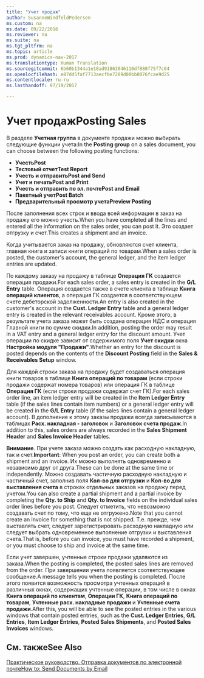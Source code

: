 ```yaml
---
title: "Учет продаж"
author: SusanneWindfeldPedersen
ms.custom: na
ms.date: 09/22/2016
ms.reviewer: na
ms.suite: na
ms.tgt_pltfrm: na
ms.topic: article
ms.prod: dynamics-nav-2017
ms.translationtype: Human Translation
ms.sourcegitcommit: 6b60b1344a1e18ad91863046110df880f75f7c04
ms.openlocfilehash: e87dd5faf7713aecfbe7209d00bb8076fcae9d25
ms.contentlocale: ru-ru
ms.lasthandoff: 07/19/2017

---
```


# <a name="posting-sales"></a><span data-ttu-id="38bb6-102">Учет продаж</span><span class="sxs-lookup"><span data-stu-id="38bb6-102">Posting Sales</span></span>
<span data-ttu-id="38bb6-103">В разделе **Учетная группа** в документе продажи можно выбирать следующие функции учета:</span><span class="sxs-lookup"><span data-stu-id="38bb6-103">In the **Posting group** on a sales document, you can choose between the following posting functions:</span></span>

- <span data-ttu-id="38bb6-104">**Учесть**</span><span class="sxs-lookup"><span data-stu-id="38bb6-104">**Post**</span></span>
- <span data-ttu-id="38bb6-105">**Тестовый отчет**</span><span class="sxs-lookup"><span data-stu-id="38bb6-105">**Test Report**</span></span>
- <span data-ttu-id="38bb6-106">**Учесть и отправить**</span><span class="sxs-lookup"><span data-stu-id="38bb6-106">**Post and Send**</span></span>
- <span data-ttu-id="38bb6-107">**Учет и печать**</span><span class="sxs-lookup"><span data-stu-id="38bb6-107">**Post and Print**</span></span>
- <span data-ttu-id="38bb6-108">**Учесть и отправить по эл. почте**</span><span class="sxs-lookup"><span data-stu-id="38bb6-108">**Post and Email**</span></span>
- <span data-ttu-id="38bb6-109">**Пакетный учет**</span><span class="sxs-lookup"><span data-stu-id="38bb6-109">**Post Batch**</span></span>
- <span data-ttu-id="38bb6-110">**Предварительный просмотр учета**</span><span class="sxs-lookup"><span data-stu-id="38bb6-110">**Preview Posting**</span></span>

<span data-ttu-id="38bb6-111">После заполнения всех строк и ввода всей информации в заказ на продажу его можно учесть.</span><span class="sxs-lookup"><span data-stu-id="38bb6-111">When you have completed all the lines and entered all the information on the sales order, you can post it.</span></span> <span data-ttu-id="38bb6-112">Это создает отгрузку и счет.</span><span class="sxs-lookup"><span data-stu-id="38bb6-112">This creates a shipment and an invoice.</span></span>

<span data-ttu-id="38bb6-113">Когда учитывается заказ на продажу, обновляются счет клиента, главная книга и записи книги операций по товарам.</span><span class="sxs-lookup"><span data-stu-id="38bb6-113">When a sales order is posted, the customer's account, the general ledger, and the item ledger entries are updated.</span></span>

<span data-ttu-id="38bb6-114">По каждому заказу на продажу в таблице **Операция ГК** создается операция продажи.</span><span class="sxs-lookup"><span data-stu-id="38bb6-114">For each sales order, a sales entry is created in the **G/L Entry** table.</span></span> <span data-ttu-id="38bb6-115">Операция создается также в счете клиента в таблице **Книга операций клиентов**, а операция ГК создается в соответствующем счете дебеторской задолженности.</span><span class="sxs-lookup"><span data-stu-id="38bb6-115">An entry is also created in the customer's account in the **Cust. Ledger Entry** table and a general ledger entry is created in the relevant receivables account.</span></span> <span data-ttu-id="38bb6-116">Кроме этого, в результате учета заказа может быть создана операция НДС и операция Главной книги по сумме скидки.</span><span class="sxs-lookup"><span data-stu-id="38bb6-116">In addition, posting the order may result in a VAT entry and a general ledger entry for the discount amount.</span></span> <span data-ttu-id="38bb6-117">Учет операции по скидке зависит от содержимого поля **Учет скидки** окна **Настройка модуля "Продажи"**.</span><span class="sxs-lookup"><span data-stu-id="38bb6-117">Whether an entry for the discount is posted depends on the contents of the **Discount Posting** field in the **Sales & Receivables Setup** window.</span></span>

<span data-ttu-id="38bb6-118">Для каждой строки заказа на продажу будет создаваться операция книги товаров в таблице **Книга операций по товарам** (если строки продажи содержат номера товаров) или операция ГК в таблице **Операция ГК** (если строки продажи содержат счет ГК).</span><span class="sxs-lookup"><span data-stu-id="38bb6-118">For each sales order line, an item ledger entry will be created in the **Item Ledger Entry** table (if the sales lines contain item numbers) or a general ledger entry will be created in the **G/L Entry** table (if the sales lines contain a general ledger account).</span></span> <span data-ttu-id="38bb6-119">В дополнение к этому заказы продажи всегда записываются в таблицах **Расх. накладная - заголовок** и **Заголовок счета продаж**.</span><span class="sxs-lookup"><span data-stu-id="38bb6-119">In addition to this, sales orders are always recorded in the **Sales Shipment Header** and **Sales Invoice Header** tables.</span></span>

<span data-ttu-id="38bb6-120">**Внимание**. При учете заказа можно создать как расходную накладную, так и счет.</span><span class="sxs-lookup"><span data-stu-id="38bb6-120">**Important**: When you post an order, you can create both a shipment and an invoice.</span></span> <span data-ttu-id="38bb6-121">Их можно выполнять одновременно и независимо друг от друга.</span><span class="sxs-lookup"><span data-stu-id="38bb6-121">These can be done at the same time or independently.</span></span> <span data-ttu-id="38bb6-122">Можно создавать частичную расходную накладную и частичный счет, заполнив поля **Кол-во для отгрузки** и **Кол-во для выставления счета** в строках отдельных заказов на продажу перед учетом.</span><span class="sxs-lookup"><span data-stu-id="38bb6-122">You can also create a partial shipment and a partial invoice by completing the **Qty. to Ship** and **Qty. to Invoice** fields on the individual sales order lines before you post.</span></span> <span data-ttu-id="38bb6-123">Следует отметить, что невозможно создавать счет по тому, что еще не отгружено.</span><span class="sxs-lookup"><span data-stu-id="38bb6-123">Note that you cannot create an invoice for something that is not shipped.</span></span> <span data-ttu-id="38bb6-124">Т.е. прежде, чем выставлять счет, следует зарегистрировать расходную накладную или следует выбрать одновременное выполнение отгрузки и выставления счета.</span><span class="sxs-lookup"><span data-stu-id="38bb6-124">That is, before you can invoice, you must have recorded a shipment, or you must choose to ship and invoice at the same time.</span></span> 

<span data-ttu-id="38bb6-125">Если учет завершен, учтенные строки продажи удаляются из заказа.</span><span class="sxs-lookup"><span data-stu-id="38bb6-125">When the posting is completed, the posted sales lines are removed from the order.</span></span> <span data-ttu-id="38bb6-126">При завершении учета появляется соответствующее сообщение.</span><span class="sxs-lookup"><span data-stu-id="38bb6-126">A message tells you when the posting is completed.</span></span> <span data-ttu-id="38bb6-127">После этого появится возможность просмотра учтенных операций в различных окнах, содержащих учтенные операции, в том числе в окнах **Книга операций по клиентам**, **Операции ГК**, **Книга операций по товарам**, **Учтенные расх. накладные продажи** и **Учтенные счета продажи**.</span><span class="sxs-lookup"><span data-stu-id="38bb6-127">After this, you will be able to see the posted entries in the various windows that contain posted entries, such as the **Cust. Ledger Entries**, **G/L Entries**, **Item Ledger Entries**, **Posted Sales Shipments**, and **Posted Sales Invoices** windows.</span></span>

## <a name="see-also"></a><span data-ttu-id="38bb6-128">См. также</span><span class="sxs-lookup"><span data-stu-id="38bb6-128">See Also</span></span>
[<span data-ttu-id="38bb6-129">Практическое руководство. Отправка документов по электронной почте</span><span class="sxs-lookup"><span data-stu-id="38bb6-129">How to: Send Documents by Email</span></span>](ui-how-send-documents-email.md)

